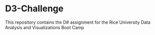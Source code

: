 # D3-Challenge
 This repository contains the D# assignment for the Rice University Data Analysis and Visualizations Boot Camp
